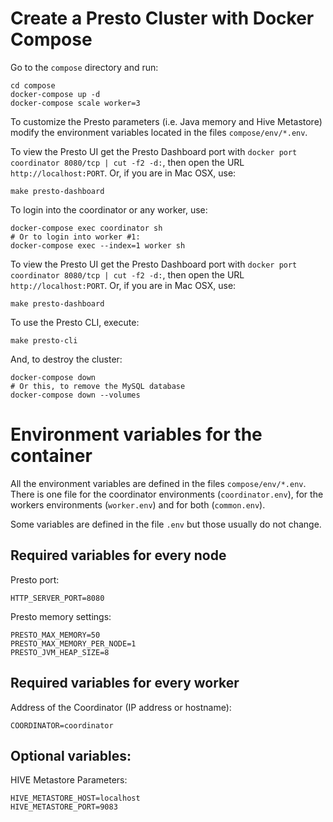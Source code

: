 # Create a Presto Cluster with Docker Compose

Go to the `compose` directory and run:

    cd compose
    docker-compose up -d
    docker-compose scale worker=3

To customize the Presto parameters (i.e. Java memory and Hive Metastore) modify the environment variables located in the files `compose/env/*.env`.

To view the Presto UI get the Presto Dashboard port with `docker port coordinator 8080/tcp | cut -f2 -d:`, then open the URL `http://localhost:PORT`. Or, if you are in Mac OSX, use:

    make presto-dashboard

To login into the coordinator or any worker, use:

    docker-compose exec coordinator sh
    # Or to login into worker #1:
    docker-compose exec --index=1 worker sh

To view the Presto UI get the Presto Dashboard port with `docker port coordinator 8080/tcp | cut -f2 -d:`, then open the URL `http://localhost:PORT`. Or, if you are in Mac OSX, use:

    make presto-dashboard

To use the Presto CLI, execute:

    make presto-cli

And, to destroy the cluster:

    docker-compose down
    # Or this, to remove the MySQL database
    docker-compose down --volumes


# Environment variables for the container

All the environment variables are defined in the files `compose/env/*.env`. There is one file for the coordinator environments (`coordinator.env`), for the workers environments (`worker.env`) and for both (`common.env`).

Some variables are defined in the file `.env` but those usually do not change.

## Required variables for **every node**

Presto port:

    HTTP_SERVER_PORT=8080

Presto memory settings:

    PRESTO_MAX_MEMORY=50
    PRESTO_MAX_MEMORY_PER_NODE=1
    PRESTO_JVM_HEAP_SIZE=8

## Required variables for **every worker**

Address of the Coordinator (IP address or hostname):

    COORDINATOR=coordinator

## Optional variables:

HIVE Metastore Parameters:

    HIVE_METASTORE_HOST=localhost
    HIVE_METASTORE_PORT=9083
